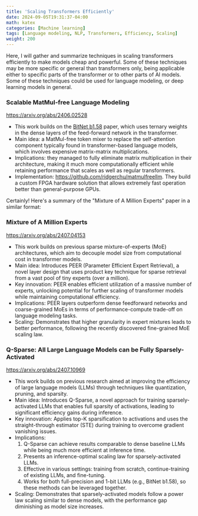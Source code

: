 ```yaml
---
title: 'Scaling Transformers Efficiently'
date: 2024-09-05T19:31:37-04:00
math: katex
categories: [Machine learning]
tags: [Language modeling, NLP, Transformers, Efficiency, Scaling]
weight: 200
---
```


Here, I will gather and summarize techniques in scaling transformers efficiently to make models cheap and powerful. Some of these techniques may be more specific or general than transformers only, being applicable either to specific parts of the transformer or to other parts of AI models. Some of these techniques could be used for language modeling, or deep learning models in general.

### Scalable MatMul-free Language Modeling
https://arxiv.org/abs/2406.02528
- This work builds on the [BitNet b1.58](https://arxiv.org/abs/2402.17764) paper, which uses ternary weights in the dense layers of the feed-forward network in the transformer.
- Main idea: a MatMul-free token mixer to replace the self-attention component typically found in transformer-based language models, which involves expensive matrix-matrix multiplications.
- Implications: they managed to fully eliminate matrix multiplication in their architecture, making it much more computationally efficient while retaining performance that scales as well as regular transformers.
- Implementation: https://github.com/ridgerchu/matmulfreellm. They build a custom FPGA hardware solution that allows extremely fast operation better than general-purpose GPUs.

Certainly! Here's a summary of the "Mixture of A Million Experts" paper in a similar format:

### Mixture of A Million Experts
https://arxiv.org/abs/2407.04153

- This work builds on previous sparse mixture-of-experts (MoE) architectures, which aim to decouple model size from computational cost in transformer models.
- Main idea: Introduces PEER (Parameter Efficient Expert Retrieval), a novel layer design that uses product key technique for sparse retrieval from a vast pool of tiny experts (over a million).
- Key innovation: PEER enables efficient utilization of a massive number of experts, unlocking potential for further scaling of transformer models while maintaining computational efficiency.
- Implications: PEER layers outperform dense feedforward networks and coarse-grained MoEs in terms of performance-compute trade-off on language modeling tasks.
- Scaling: Demonstrates that higher granularity in expert mixtures leads to better performance, following the recently discovered fine-grained MoE scaling law.

### Q-Sparse: All Large Language Models can be Fully Sparsely-Activated
https://arxiv.org/abs/2407.10969

- This work builds on previous research aimed at improving the efficiency of large language models (LLMs) through techniques like quantization, pruning, and sparsity.
- Main idea: Introduces Q-Sparse, a novel approach for training sparsely-activated LLMs that enables full sparsity of activations, leading to significant efficiency gains during inference.
- Key innovation: Applies top-K sparsification to activations and uses the straight-through estimator (STE) during training to overcome gradient vanishing issues.
- Implications: 
  1. Q-Sparse can achieve results comparable to dense baseline LLMs while being much more efficient at inference time.
  2. Presents an inference-optimal scaling law for sparsely-activated LLMs.
  3. Effective in various settings: training from scratch, continue-training of existing LLMs, and fine-tuning.
  4. Works for both full-precision and 1-bit LLMs (e.g., BitNet b1.58), so these methods can be leveraged together.
- Scaling: Demonstrates that sparsely-activated models follow a power law scaling similar to dense models, with the performance gap diminishing as model size increases.